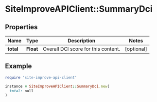# SiteImproveAPIClient::SummaryDci

## Properties

| Name | Type | Description | Notes |
| ---- | ---- | ----------- | ----- |
| **total** | **Float** | Overall DCI score for this content. | [optional] |

## Example

```ruby
require 'site-improve-api-client'

instance = SiteImproveAPIClient::SummaryDci.new(
  total: null
)
```

